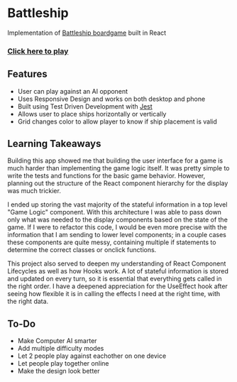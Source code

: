 # Battleship

Implementation of [Battleship boardgame](https://en.wikipedia.org/wiki/Battleship_(game)) built in React

### [Click here to play](https://bboylen.github.io/battleship/)

## Features

- User can play against an AI opponent
- Uses Responsive Design and works on both desktop and phone
- Built using Test Driven Development with [Jest](https://jestjs.io/)
- Allows user to place ships horizontally or vertically
- Grid changes color to allow player to know if ship placement is valid

## Learning Takeaways

Building this app showed me that building the user interface for a game is much harder than implementing the game logic itself. It was pretty simple to write the tests and functions for the basic game behavior. However, planning out the structure of the React component hierarchy for the display was much trickier. 

I ended up storing the vast majority of the stateful information in a top level "Game Logic" component. With this architecture I was able to pass down only what was needed to the display components based on the state of the game. If I were to refactor this code, I would be even more precise with the information that I am sending to lower level components; in a couple cases these components are quite messy, containing multiple if statements to determine the correct classes or onclick functions.

This project also served to deepen my understanding of React Component Lifecycles as well as how Hooks work. A lot of stateful information is stored and updated on every turn, so it is essential that everything gets called in the right order. I have a deepened appreciation for the UseEffect hook after seeing how flexible it is in calling the effects I need at the right time, with the right data. 

## To-Do

- Make Computer AI smarter
- Add multiple difficulty modes
- Let 2 people play against eachother on one device
- Let people play together online
- Make the design look better
